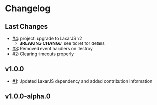 # Changelog

## Last Changes


- [#4](https://github.com/LaxarJS/ax-layer-control/issues/4): project: upgrade to LaxarJS v2
    + **BREAKING CHANGE:** see ticket for details
- [#3](https://github.com/LaxarJS/ax-layer-control/issues/3): Removed event handlers on destroy
- [#2](https://github.com/LaxarJS/ax-layer-control/issues/2): Clearing timeouts properly


## v1.0.0

- [#1](https://github.com/LaxarJS/ax-layer-control/issues/1): Updated LaxarJS dependency and added contribution information


## v1.0.0-alpha.0
